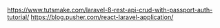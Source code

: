 https://www.tutsmake.com/laravel-8-rest-api-crud-with-passport-auth-tutorial/
https://blog.pusher.com/react-laravel-application/
